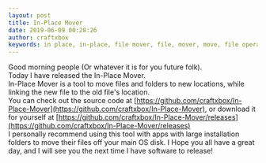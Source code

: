 ```yaml
---
layout: post
title: In-Place Mover
date: 2019-06-09 00:28:26
author: craftxbox
keywords: in place, in-place, file mover, file, mover, move, file operation, operation, symlink, junction, hard link, link
---
```

Good morning people (Or whatever it is for you future folk).  
Today I have released the In-Place Mover.  
In-Place Mover is a tool to move files and folders to new locations, while linking the new file to the old file's location.  
You can check out the source code at [https://github.com/craftxbox/In-Place-Mover](https://github.com/craftxbox/In-Place-Mover), or download it for yourself at [https://github.com/craftxbox/In-Place-Mover/releases](https://github.com/craftxbox/In-Place-Mover/releases)  
I personally recommend using this tool with apps with large installation folders to move their files off your main OS disk.
I Hope you all have a great day, and I will see you the next time I have software to release!
